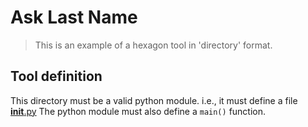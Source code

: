 # Ask Last Name

> This is an example of a hexagon tool in 'directory' format.

## Tool definition

This directory must be a valid python module. i.e., it must define a file [__init__.py](__init__.py)
The python module must also define a `main()` function.